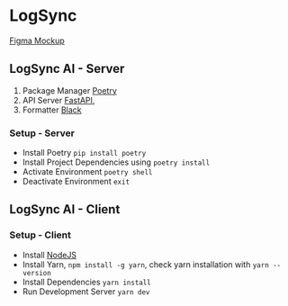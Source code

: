 # LogSync

[Figma Mockup](https://www.figma.com/file/Rj8EIKKLTXFQBfT6CEShzR/Google-Hackathon?type=whiteboard&node-id=0-1)

## LogSync AI - Server

1. Package Manager [Poetry](https://python-poetry.org/)
2. API Server [FastAPI](https://fastapi.tiangolo.com/),
3. Formatter [Black](https://marketplace.visualstudio.com/items?itemName=ms-python.black-formatter)

### Setup - Server

- Install Poetry `pip install poetry`
- Install Project Dependencies using `poetry install`
- Activate Environment `poetry shell`
- Deactivate Environment `exit`

## LogSync AI - Client

### Setup - Client

- Install [NodeJS](https://nodejs.org/en)
- Install Yarn, `npm install -g yarn`, check yarn installation with `yarn --version`
- Install Dependencies `yarn install`
- Run Development Server `yarn dev`
